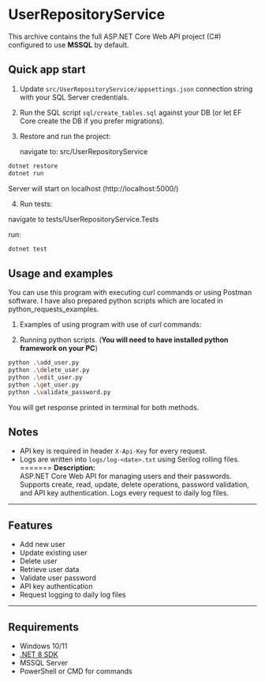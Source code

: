 # UserRepositoryService

This archive contains the full ASP.NET Core Web API project (C#) configured to use **MSSQL** by default.

## Quick app start
1. Update `src/UserRepositoryService/appsettings.json` connection string with your SQL Server credentials.
2. Run the SQL script `sql/create_tables.sql` against your DB (or let EF Core create the DB if you prefer migrations).
3. Restore and run the project:
   
   navigate to: src/UserRepositoryService
   
```bash
dotnet restore
dotnet run 
```
Server will start on localhost (http://localhost:5000/)

4. Run tests:
   
  navigate to tests/UserRepositoryService.Tests

  run:
```bash
dotnet test
```

## Usage and examples

You can use this program with executing curl commands or using Postman software. I have also prepared python scripts which are located in python_requests_examples. 

1. Examples of using program with use of curl commands: 

2. Running python scripts. (**You will need to have installed python framework on your PC**)
 ```bash
python .\add_user.py
python .\delete_user.py
python .\edit_user.py
python .\get_user.py
python .\validate_password.py
```
You will get response printed in terminal for both methods.

## Notes
- API key is required in header `X-Api-Key` for every request.
- Logs are written into `logs/log-<date>.txt` using Serilog rolling files.
=======
**Description:**  
ASP.NET Core Web API for managing users and their passwords. Supports create, read, update, delete operations, password validation, and API key authentication. Logs every request to daily log files.

---

## Features

- Add new user  
- Update existing user  
- Delete user  
- Retrieve user data  
- Validate user password  
- API key authentication  
- Request logging to daily log files 

---

## Requirements

- Windows 10/11  
- [.NET 8 SDK](https://dotnet.microsoft.com/en-us/download/dotnet/8.0)  
- MSSQL Server 
- PowerShell or CMD for commands

